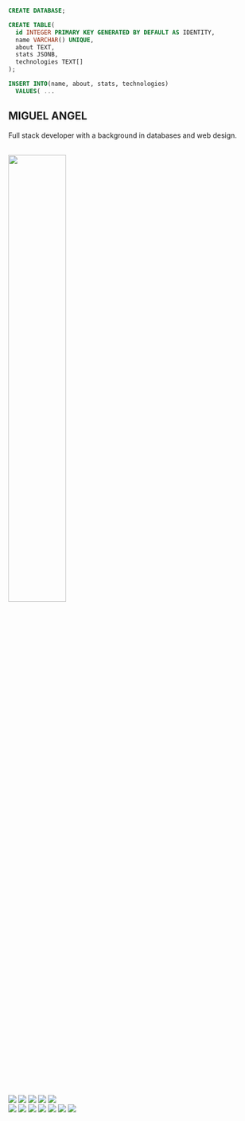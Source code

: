 ```sql
CREATE DATABASE;
```

```sql
CREATE TABLE(
  id INTEGER PRIMARY KEY GENERATED BY DEFAULT AS IDENTITY,
  name VARCHAR() UNIQUE,
  about TEXT,
  stats JSONB,
  technologies TEXT[]
);
```

```sql
INSERT INTO(name, about, stats, technologies)
  VALUES( ...
```

## MIGUEL ANGEL

Full stack developer with a background in databases and web design. <br />

<br />

<div align="left">
  <img width="48%" src="https://github-readme-stats.vercel.app/api?username=miguelangelcipriano&show=reviews,discussions_started,discussions_answered,prs_merged,prs_merged_percentage&show_icons=true&theme=transparent&title_color=ff7b72&text_color=fff&icon_color=ff7b72&border_color=3B4048" />
</div>

<br />

<div align="left">
  <img src="https://img.shields.io/badge/-Javascript-000?style=for-the-badge&logo=javascript&color=151515&logoColor=000&labelColor=ff7b72">
  <img src="https://img.shields.io/badge/-Node.JS-000?style=for-the-badge&logo=node.js&color=151515&logoColor=000&labelColor=ff7b72">
  <img src="https://img.shields.io/badge/-Express.JS-000?style=for-the-badge&logo=express&color=151515&logoColor=000&labelColor=ff7b72">
  <img src="https://img.shields.io/badge/-Sequelize-000?style=for-the-badge&logo=sequelize&color=151515&logoColor=000&labelColor=ff7b72">
  <img src="https://img.shields.io/badge/-PostgreSQL-000?style=for-the-badge&logo=postgresql&color=151515&logoColor=000&labelColor=ff7b72">
</div>
<div align="left">
  <img src="https://img.shields.io/badge/-React.JS-000?style=for-the-badge&logo=react&color=151515&logoColor=000&labelColor=ff7b72">
  <img src="https://img.shields.io/badge/-Redux-000?style=for-the-badge&logo=redux&color=151515&logoColor=000&labelColor=ff7b72">
  <img src="https://img.shields.io/badge/-Figma-000?style=for-the-badge&logo=figma&color=151515&logoColor=000&labelColor=ff7b72">
  <img src="https://img.shields.io/badge/-Bootstrap-000?style=for-the-badge&logo=bootstrap&color=151515&logoColor=000&labelColor=ff7b72">
    <img src="https://img.shields.io/badge/-CSS-000?style=for-the-badge&logo=css3&color=151515&logoColor=000&labelColor=ff7b72">
  <img src="https://img.shields.io/badge/-HTML-000?style=for-the-badge&logo=html5&color=151515&logoColor=000&labelColor=ff7b72">
  <img src="https://img.shields.io/badge/-GIT-000?style=for-the-badge&logo=git&color=151515&logoColor=000&labelColor=ff7b72">  
</div>
